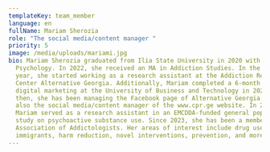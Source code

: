 ```yaml
---
templateKey: team_member
language: en
fullName: Mariam Sherozia
role: "The social media/content manager "
priority: 5
image: /media/uploads/mariami.jpg
bio: Mariam Sherozia graduated from Ilia State University in 2020 with a BA in
  Psychology. In 2022, she received an MA in Addiction Studies. In the same
  year, she started working as a research assistant at the Addiction Research
  Center Alternative Georgia. Additionally, Mariam completed a 6-month course in
  digital marketing at the University of Business and Technology in 2022. Since
  then, she has been managing the Facebook page of Alternative Georgia. She is
  also the social media/content manager of the www.cpr.ge website. In 2022,
  Mariam served as a research assistant in an EMCDDA-funded general population
  study on psychoactive substance use. Since 2023, she has been a member of the
  Association of Addictologists. Her areas of interest include drug use among
  immigrants, harm reduction, novel interventions, prevention, and more.
---
```

